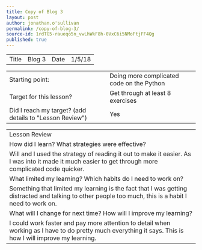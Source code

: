 ```yaml
---
title: Copy of Blog 3
layout: post
author: jonathan.o'sullivan
permalink: /copy-of-blog-3/
source-id: 1rdTG5-raueqo5n_vwLhWkF8h-0VxC6i5NMoFtjFF4Qg
published: true
---
```

<table>
  <tr>
    <td>Title</td>
    <td>Blog 3
</td>
    <td>Date</td>
    <td>1/5/18</td>
  </tr>
</table>


<table>
  <tr>
    <td>Starting point:</td>
    <td>Doing more complicated code on the Python</td>
  </tr>
  <tr>
    <td>Target for this lesson?</td>
    <td> Get through at least 8 exercises</td>
  </tr>
  <tr>
    <td>Did I reach my target? 
(add details to "Lesson Review")</td>
    <td>Yes </td>
  </tr>
</table>


<table>
  <tr>
    <td>Lesson Review</td>
  </tr>
  <tr>
    <td>How did I learn? What strategies were effective? </td>
  </tr>
  <tr>
    <td>Will and I used the strategy of reading it out to make it easier. As I was into it made it much easier to get through more complicated code quicker.</td>
  </tr>
  <tr>
    <td>What limited my learning? Which habits do I need to work on? </td>
  </tr>
  <tr>
    <td>Something that limited my learning is the fact that I was getting distracted and talking to other people too much, this is a habit I need to work on.</td>
  </tr>
  <tr>
    <td>What will I change for next time? How will I improve my learning?</td>
  </tr>
  <tr>
    <td>I could work faster and pay more attention to detail when working as I have to do pretty much everything it says. This is how I will improve my learning.</td>
  </tr>
</table>


